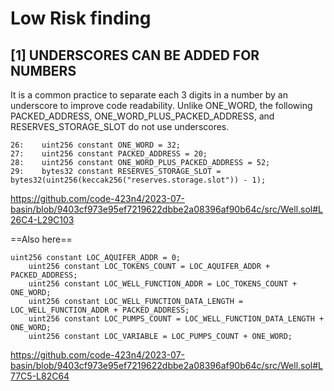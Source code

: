 # Low Risk finding

## [1] UNDERSCORES CAN BE ADDED FOR NUMBERS
It is a common practice to separate each 3 digits in a number by an underscore to improve code readability. Unlike ONE_WORD, the following PACKED_ADDRESS, ONE_WORD_PLUS_PACKED_ADDRESS, and RESERVES_STORAGE_SLOT do not use underscores.

```
26:    uint256 constant ONE_WORD = 32;
27:    uint256 constant PACKED_ADDRESS = 20;
28:    uint256 constant ONE_WORD_PLUS_PACKED_ADDRESS = 52; 
29:    bytes32 constant RESERVES_STORAGE_SLOT = bytes32(uint256(keccak256("reserves.storage.slot")) - 1);
```

https://github.com/code-423n4/2023-07-basin/blob/9403cf973e95ef7219622dbbe2a08396af90b64c/src/Well.sol#L26C4-L29C103

==Also here==
```
uint256 constant LOC_AQUIFER_ADDR = 0;
    uint256 constant LOC_TOKENS_COUNT = LOC_AQUIFER_ADDR + PACKED_ADDRESS;
    uint256 constant LOC_WELL_FUNCTION_ADDR = LOC_TOKENS_COUNT + ONE_WORD;
    uint256 constant LOC_WELL_FUNCTION_DATA_LENGTH = LOC_WELL_FUNCTION_ADDR + PACKED_ADDRESS;
    uint256 constant LOC_PUMPS_COUNT = LOC_WELL_FUNCTION_DATA_LENGTH + ONE_WORD;
    uint256 constant LOC_VARIABLE = LOC_PUMPS_COUNT + ONE_WORD;
```
https://github.com/code-423n4/2023-07-basin/blob/9403cf973e95ef7219622dbbe2a08396af90b64c/src/Well.sol#L77C5-L82C64